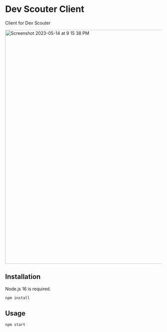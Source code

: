 # Dev Scouter Client

Client for Dev Scouter

<img width="753" alt="Screenshot 2023-05-14 at 9 15 38 PM" src="https://github.com/DevScouter/devscouter-front/assets/104475739/990cadfa-7d3e-4b74-bf0a-81a87d49d79a">


## Installation

Node.js 16 is required.

```bash
npm install
```

## Usage

```bash
npm start
```
